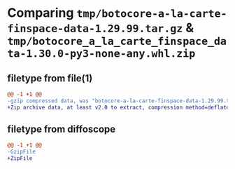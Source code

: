 # Comparing `tmp/botocore-a-la-carte-finspace-data-1.29.99.tar.gz` & `tmp/botocore_a_la_carte_finspace_data-1.30.0-py3-none-any.whl.zip`

## filetype from file(1)

```diff
@@ -1 +1 @@
-gzip compressed data, was "botocore-a-la-carte-finspace-data-1.29.99.tar", last modified: Sat Mar 25 01:22:45 2023, max compression
+Zip archive data, at least v2.0 to extract, compression method=deflate
```

## filetype from diffoscope

```diff
@@ -1 +1 @@
-GzipFile
+ZipFile
```

